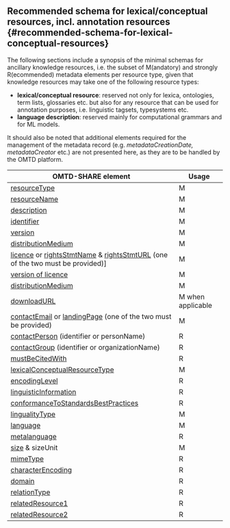 ## ​Recommended schema for ​lexical/conceptual resources, incl. annotation resources {#recommended-schema-for-lexical-conceptual-resources}
The following sections include a synopsis of the minimal schemas  for ancillary knowledge resources, i.e. the subset of M(andatory) and strongly R(ecommended) metadata elements per resource type, given that knowledge resources may take one of the following resource types:

*   **lexical/conceptual resource**: reserved not only for lexica, ontologies, term lists, glossaries etc. but also for any resource that can be used for annotation purposes, i.e. linguistic tagsets, typesystems etc.
*   **language description**: reserved mainly for computational grammars and for ML models.

It should also be noted that additional elements required for the management of the metadata record (e.g. _metadataCreationDate, metadataCreator_ etc.) are not presented here, as they are to be handled by the OMTD platform.


| OMTD-SHARE element | Usage |
| --- | --- |
| [resourceType](\lcr_resourceType.md) | M |
| [resourceName](\lcr_resourceName.md) | M |
| [description](\lcr_description.md) | M |
| [identifier](\lcr_identifier.md) | M |
| [version](\lcr_version.md) | M |
| [distributionMedium](\lcr_distributionMedium.md) | M |
| [licence](\lcr_licence.md) or [rightsStmtName](\lcr_rightsStmtName.md) & [rightsStmtURL](\lcr_rightsStmtUrl.md) \(one of the two must be provided\)\] | M |
| [version of licence](\lcr_version_of_licence.md) | M |
| [distributionMedium](\lcr_distributionMedium.md) | M |
| [downloadURL](\lcr_downloadURL.md) | M when applicable |
| [contactEmail](\lcr_contactEmail.md) or [landingPage](\lcr_landingPage.md) \(one of the two must be provided\) | M |
| [contactPerson](\lcr_contactPerson.md) \(identifier or personName\) | R |
| [contactGroup](\lcr_contactGroup.md) \(identifier or organizationName\) | R |
| [mustBeCitedWith](\lcr_mustBeCitedWith.md) | R |
| [lexicalConceptualResourceType](\lcr_lexicalConceptualResourceType.md) | M |
| [encodingLevel](\lcr_encodingLevel.md) | R |
| [linguisticInformation](\lcr_linguisticInformation.md) | R |
| [conformanceToStandardsBestPractices](\lcr_conformanceToStandardsBestPractices.md) | R |
| [lingualityType](\lcr_lingualityType.md) | M |
| [language](\lcr_language.md) | M |
| [metalanguage](\lcr_metalanguage.md) | R |
| [size](\lcr_size.md) & sizeUnit | M |
| [mimeType](\lcr_mimeType.md) | R |
| [characterEncoding](\lcr_characterEncoding.md) | R |
| [domain](\lcr_domain.md) | R |
| [relationType](\lcr_relationType.md) | R |
| [relatedResource1](\lcr_relatedResource1.md) | R |
| [relatedResource2](\lcr_relatedResource2.md) | R |



